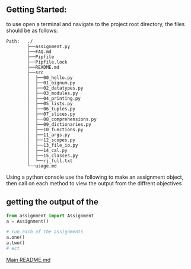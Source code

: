 ## Getting Started:

<p> to use open a terminal and navigate to the project root directory, the files should be as follows:

<div>

    Path:   ./
            ├──assignment.py
            ├──FAQ.md
            ├──Pipfile
            ├──Pipfile.lock
            ├──README.md
            ├──src
            │  ├──00_hello.py
            │  ├──01_bignum.py
            │  ├──02_datatypes.py
            │  ├──03_modules.py
            │  ├──04_printing.py
            │  ├──05_lists.py
            │  ├──06_tuples.py
            │  ├──07_slices.py
            │  ├──08_comprehensions.py
            │  ├──09_dictionaries.py
            │  ├──10_functions.py
            │  ├──11_args.py
            │  ├──12_scopes.py
            │  ├──13_file_io.py
            │  ├──14_cal.py
            │  ├──15_classes.py
            │  └──rj_full.txt
            └──usage.md
</div>

Using a python console use the following to make an assignment object, then call on each method to view the output from the diffrent objectives

## getting the output of the

```python
from assignment import Assignment
a = Assignment()

# run each of the assignments
a.one()
a.two()
# ect
```

<a href="README.md">Main README.md</a>
